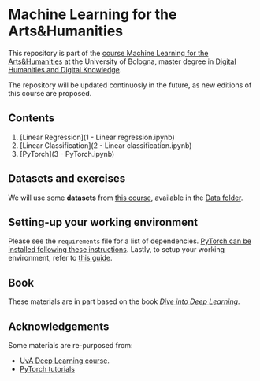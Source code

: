 # Machine Learning for the Arts&Humanities

This repository is part of the [course Machine Learning for the Arts&Humanities](https://www.unibo.it/en/study/phd-professional-masters-specialisation-schools-and-other-programmes/course-unit-catalogue/course-unit/2023/499860) at the University of Bologna, master degree in [Digital Humanities and Digital Knowledge](https://corsi.unibo.it/2cycle/DigitalHumanitiesKnowledge).

The repository will be updated continuosly in the future, as new editions of this course are proposed.

## Contents

1. [Linear Regression](1 - Linear regression.ipynb)
2. [Linear Classification](2 - Linear classification.ipynb)
3. [PyTorch](3 - PyTorch.ipynb)

## Datasets and exercises

We will use some **datasets** from [this course](https://github.com/mromanello/ADA-DHOxSS/tree/master/data), available in the [Data folder](data/).

## Setting-up your working environment

Please see the `requirements` file for a list of dependencies. [PyTorch can be installed following these instructions](https://pytorch.org/get-started/locally/). Lastly, to setup your working environment, refer to [this guide](https://github.com/Giovanni1085/UNIBO_Programmazione_LM/blob/main/setup.md).

## Book

These materials are in part based on the book *[Dive into Deep Learning](https://d2l.ai/)*.

## Acknowledgements

Some materials are re-purposed from:
* [UvA Deep Learning course](https://uvadlc-notebooks.readthedocs.io/en/latest/index.html).
* [PyTorch tutorials](https://pytorch.org/tutorials/)

